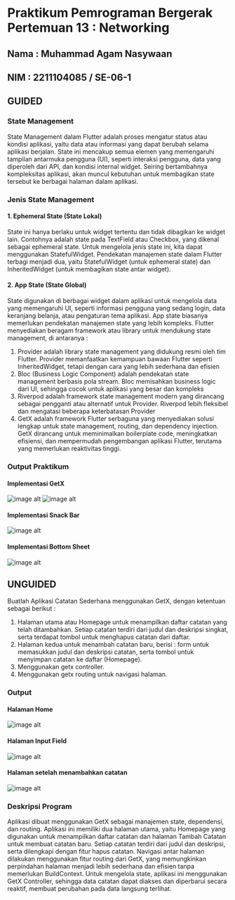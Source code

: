 # Praktikum Pemrograman Bergerak Pertemuan 13 : Networking
## Nama : Muhammad Agam Nasywaan
## NIM : 2211104085 / SE-06-1

## GUIDED
### State Management
State Management dalam Flutter adalah proses mengatur status atau kondisi aplikasi, yaitu data atau informasi yang dapat berubah selama aplikasi berjalan. State ini mencakup semua elemen yang memengaruhi tampilan antarmuka pengguna (UI), seperti interaksi pengguna, data yang diperoleh dari API, dan kondisi internal widget. Seiring bertambahnya kompleksitas aplikasi, akan muncul kebutuhan untuk membagikan state tersebut ke berbagai halaman dalam aplikasi.

### Jenis State Management
#### 1. Ephemeral State (State Lokal)
State ini hanya berlaku untuk widget tertentu dan tidak dibagikan ke widget lain. Contohnya adalah state pada TextField atau Checkbox, yang dikenal sebagai ephemeral state. Untuk mengelola jenis state ini, kita dapat menggunakan StatefulWidget. Pendekatan manajemen state dalam Flutter terbagi menjadi dua, yaitu StatefulWidget (untuk ephemeral state) dan InheritedWidget (untuk membagikan state antar widget).

#### 2. App State (State Global)
State digunakan di berbagai widget dalam aplikasi untuk mengelola data yang memengaruhi UI, seperti informasi pengguna yang sedang login, data keranjang belanja, atau pengaturan tema aplikasi. App state biasanya memerlukan pendekatan manajemen state yang lebih kompleks. Flutter menyediakan beragam framework atau library untuk mendukung state management, di antaranya :
1. Provider adalah library state management yang didukung resmi oleh tim Flutter. Provider memanfaatkan kemampuan bawaan Flutter seperti InheritedWidget, tetapi dengan cara yang lebih sederhana dan efisien
2. Bloc (Business Logic Component) adalah pendekatan state management berbasis pola stream. Bloc memisahkan business logic dari UI, sehingga cocok untuk aplikasi yang besar dan kompleks
3. Riverpod adalah framework state management modern yang dirancang sebagai pengganti atau alternatif untuk Provider. Riverpod lebih fleksibel dan mengatasi beberapa keterbatasan Provider
4. GetX adalah framework Flutter serbaguna yang menyediakan solusi lengkap untuk state management, routing, dan dependency injection. GetX dirancang untuk meminimalkan boilerplate code, meningkatkan efisiensi, dan mempermudah pengembangan aplikasi Flutter, terutama yang memerlukan reaktivitas tinggi.

### Output Praktikum
#### Implementasi GetX
![image alt](https://github.com/agamnsy/assets_praktikumPPB/blob/main/pertemuan_13/guided1.png)
![image alt](https://github.com/agamnsy/assets_praktikumPPB/blob/main/pertemuan_13/guided4.png)

#### Implementasi Snack Bar
![image alt](https://github.com/agamnsy/assets_praktikumPPB/blob/main/pertemuan_13/guided2.png)

#### Implementasi Bottom Sheet
![image alt](https://github.com/agamnsy/assets_praktikumPPB/blob/main/pertemuan_13/guided3.png)


## UNGUIDED
Buatlah Aplikasi Catatan Sederhana menggunakan GetX, dengan ketentuan sebagai berikut :
1. Halaman utama atau Homepage untuk menampilkan daftar catatan yang telah ditambahkan. Setiap catatan terdiri dari judul dan deskripsi singkat, serta terdapat tombol untuk menghapus catatan dari daftar.
2. Halaman kedua untuk menambah catatan baru, berisi : form untuk memasukkan judul dan deskripsi catatan, serta tombol untuk menyimpan catatan ke daftar (Homepage).
3. Menggunakan getx controller.
4. Menggunakan getx routing untuk navigasi halaman.

### Output
#### Halaman Home
![image alt](https://github.com/agamnsy/assets_praktikumPPB/blob/main/pertemuan_13/unguided1.png)

#### Halaman Input Field
![image alt](https://github.com/agamnsy/assets_praktikumPPB/blob/main/pertemuan_13/unguided2.png)

#### Halaman setelah menambahkan catatan
![image alt](https://github.com/agamnsy/assets_praktikumPPB/blob/main/pertemuan_13/unguided3.png)

### Deskripsi Program
Aplikasi dibuat menggunakan GetX sebagai  manajemen state, dependensi, dan routing. Aplikasi ini memiliki dua halaman utama, yaitu Homepage yang digunakan untuk menampilkan daftar catatan dan halaman Tambah Catatan untuk membuat catatan baru. Setiap catatan terdiri dari judul dan deskripsi, serta dilengkapi dengan fitur hapus catatan. Navigasi antar halaman dilakukan menggunakan fitur routing dari GetX, yang memungkinkan perpindahan halaman menjadi lebih sederhana dan efisien tanpa memerlukan BuildContext. Untuk mengelola state, aplikasi ini menggunakan GetX Controller, sehingga data catatan dapat diakses dan diperbarui secara reaktif, membuat perubahan pada data langsung terlihat.